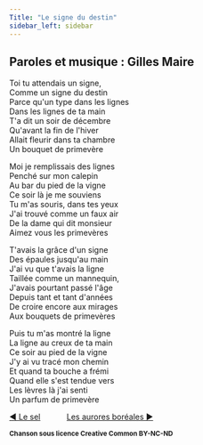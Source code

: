 ```yaml
---
Title: "Le signe du destin"
sidebar_left: sidebar
---
```


##  Paroles et musique : Gilles Maire
  
Toi tu attendais un signe,  
Comme un signe du destin  
Parce qu'un type dans les lignes  
Dans les lignes de ta main  
T'a dit un soir de décembre  
Qu'avant la fin de l'hiver  
Allait fleurir dans ta chambre  
Un bouquet de primevère  
  
Moi je remplissais des lignes  
Penché sur mon calepin  
Au bar du pied de la vigne  
Ce soir là je me souviens  
Tu m'as souris, dans tes yeux  
J'ai trouvé comme un faux air  
De la dame qui dit monsieur  
Aimez vous les primevères  
  
T'avais la grâce d'un signe  
Des épaules jusqu'au main  
J'ai vu que t'avais la ligne  
Taillée comme un mannequin,  
J'avais pourtant passé l'âge  
Depuis tant et tant d'années  
De croire encore aux mirages  
Aux bouquets de primevères  
  
Puis tu m'as montré la ligne  
La ligne au creux de ta main  
Ce soir au pied de la vigne  
J'y ai vu tracé mon chemin  
Et quand ta bouche a frémi  
Quand elle s'est tendue vers  
Les lèvres là j'ai senti  
Un parfum de primevère  
  


[ ◀ Le sel](../le_sel) ​ ​ ​ ​ ​ ​ ​ ​ ​ ​ ​ ​[Les aurores boréales ▶](../les_aurores_boréales)


<b><sub>Chanson sous licence Creative Common BY-NC-ND</sub></b>
